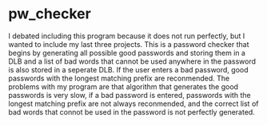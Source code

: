 # pw_checker

I debated including this program because it does not run perfectly, but I wanted to include my last three projects. This is a password checker that begins by generating all possible good passwords and storing them in a DLB and a list of bad words that cannot be used anywhere in the password is also stored in a seperate DLB. If the user enters a bad password, good passwords with the longest matching prefix are reconmended. The problems with my program are that algorithm that generates the good passwords is very slow, if a bad password is entered, passwords with the longest matching prefix are not always reconmended, and the correct list of bad words that connot be used in the password is not perfectly generated. 
